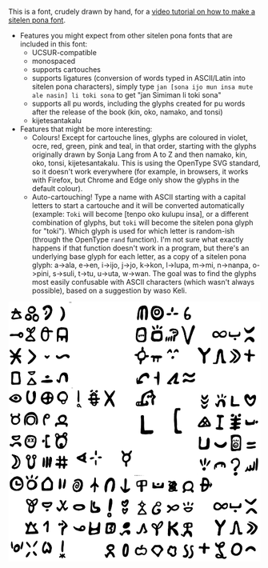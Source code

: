 This is a font, crudely drawn by hand, for a [video tutorial on how to make a sitelen pona font](https://www.youtube.com/watch?v=6Emk0nvFFVw). 

* Features you might expect from other sitelen pona fonts that are included in this font:
  * UCSUR-compatible
  * monospaced
  * supports cartouches
  * supports ligatures (conversion of words typed in ASCII/Latin into sitelen pona characters), simply type `jan [sona ijo mun insa mute ale nasin] li toki sona` to get "jan Simiman li toki sona"
  * supports all pu words, including the glyphs created for pu words after the release of the book (kin, oko, namako, and tonsi)
  * kijetesantakalu
* Features that might be more interesting:
  * Colours! Except for cartouche lines, glyphs are coloured in violet, ocre, red, green, pink and teal, in that order, starting with the glyphs originally drawn by Sonja Lang from A to Z and then namako, kin, oko, tonsi, kijetesantakalu. This is using the OpenType SVG standard, so it doesn't work everywhere (for example, in browsers, it works with Firefox, but Chrome and Edge only show the glyphs in the default colour).
  * Auto-cartouching! Type a name with ASCII starting with a capital letters to start a cartouche and it will be converted automatically (example: `Toki` will become [tenpo oko kulupu insa], or a different combination of glyphs, but `toki` will become the sitelen pona glyph for "toki"). Which glyph is used for which letter is random-ish (through the OpenType `rand` function). I'm not sure what exactly happens if that function doesn't work in a program, but there's an underlying base glyph for each letter, as a copy of a sitelen pona glyph: a->ala, e->en, i->ijo, j->jo, k->kon, l->lupa, m->mi, n->nanpa, o->pini, s->suli, t->tu, u->uta, w->wan. The goal was to find the glyphs most easily confusable with ASCII characters (which wasn't always possible), based on a suggestion by waso Keli.

![glyph drawings](sunotoki.png)
